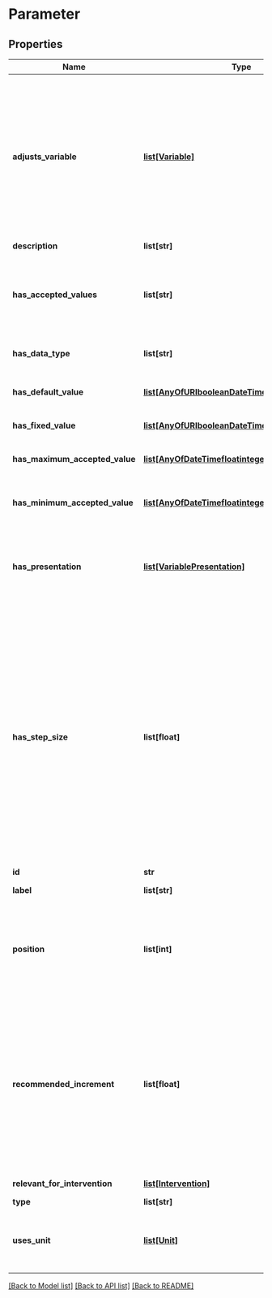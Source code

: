# Parameter

## Properties
Name | Type | Description | Notes
------------ | ------------- | ------------- | -------------
**adjusts_variable** | [**list[Variable]**](Variable.md) | Property that links parameter with the variable they adjust. This property can be used when parameters quantify variables without directly representing them. For example, a \&quot;fertilizer percentage adjustment\&quot; parameter can quantify a \&quot;fertilizer price\&quot; variable | [optional] 
**description** | **list[str]** | small description | [optional] 
**has_accepted_values** | **list[str]** | Property that constraints which values are accepted for a parameter. For example, the name of a crop can only be \&quot;Maize\&quot; or \&quot;Sorghum\&quot; | [optional] 
**has_data_type** | **list[str]** | Property that indicates the data type of a parameter | [optional] 
**has_default_value** | [**list[AnyOfURIbooleanDateTimefloatintegerstring]**](AnyOfURIbooleanDateTimefloatintegerstring.md) | Default accepted value of a variable presentation (or a parameter) | [optional] 
**has_fixed_value** | [**list[AnyOfURIbooleanDateTimefloatintegerstring]**](AnyOfURIbooleanDateTimefloatintegerstring.md) | Value of a parameter in a software setup. | [optional] 
**has_maximum_accepted_value** | [**list[AnyOfDateTimefloatinteger]**](AnyOfDateTimefloatinteger.md) | Maximum accepted value of a variable presentation (or a parameter) | [optional] 
**has_minimum_accepted_value** | [**list[AnyOfDateTimefloatinteger]**](AnyOfDateTimefloatinteger.md) | Minimum accepted value of a variable presentation (or a parameter) | [optional] 
**has_presentation** | [**list[VariablePresentation]**](VariablePresentation.md) | Property that links an instance of a dataset (or a dataset specification) to the presentation of a variable contained (or expected to be contained) on it. | [optional] 
**has_step_size** | **list[float]** | Property that determines what are the increments (step size) that are commonly used to vary a parameter. This is commonly used for automatically setting up software tests. For example, if I want to set up a model and try 30 reasonable values on a parameter, I may use the default value and the step size to create the appropriate increments. If the step size is 0.1 and the default value is 0, then I will will be able to create setups: 0, 0.1, 0.2...2.9,3 | [optional] 
**id** | **str** | identifier | [optional] 
**label** | **list[str]** | short description of the resource | [optional] 
**position** | **list[int]** | Position of the parameter or input/output in the model configuration. This property is needed to know how to organize the I/O of the component on execution | [optional] 
**recommended_increment** | **list[float]** | Value that represents how a parameter should be incremented on each iteration of a software component execution. This value is important when preparing execution ensembles automatically, e.g., simulating crop production varying the parameter \&quot;fertilizer amount\&quot; in increments of 10%. | [optional] 
**relevant_for_intervention** | [**list[Intervention]**](Intervention.md) | Description not available | [optional] 
**type** | **list[str]** | type of the resource | [optional] 
**uses_unit** | [**list[Unit]**](Unit.md) | Property used to link a variable presentation or time interval to the unit they are represented in | [optional] 

[[Back to Model list]](../#documentation-for-models) [[Back to API list]](../#documentation-for-api-endpoints) [[Back to README]](../)


